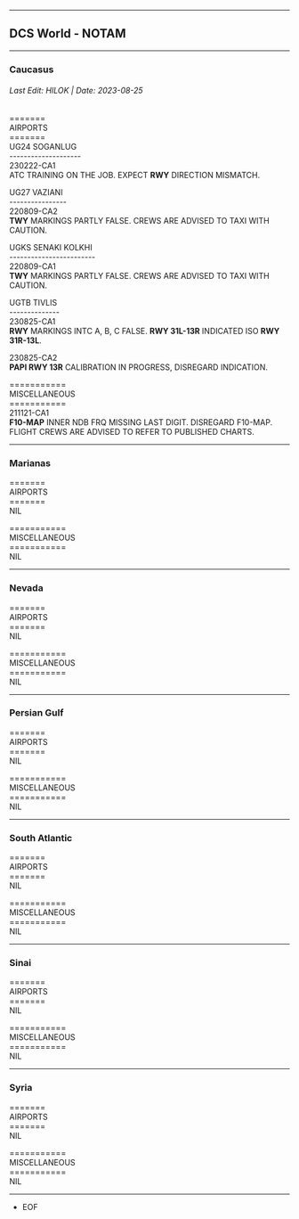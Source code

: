 ***
## DCS World - NOTAM
***

### Caucasus
###### Last Edit: HILOK | Date: 2023-08-25

\=======  
AIRPORTS  
\=======  
UG24 SOGANLUG  
\--------------------  
230222-CA1  
ATC TRAINING ON THE JOB. EXPECT **RWY** DIRECTION MISMATCH.  
  
UG27 VAZIANI  
\----------------  
220809-CA2  
**TWY** MARKINGS PARTLY FALSE. CREWS ARE ADVISED TO TAXI WITH CAUTION.  
  
UGKS SENAKI KOLKHI  
\------------------------  
220809-CA1  
**TWY** MARKINGS PARTLY FALSE. CREWS ARE ADVISED TO TAXI WITH CAUTION.  
  
UGTB TIVLIS  
\--------------  
230825-CA1  
**RWY** MARKINGS INTC A, B, C FALSE. **RWY 31L-13R** INDICATED ISO **RWY 31R-13L**.  
  
230825-CA2  
**PAPI RWY 13R** CALIBRATION IN PROGRESS, DISREGARD INDICATION.  

\===========  
MISCELLANEOUS  
\===========  
211121-CA1  
**F10-MAP** INNER NDB FRQ MISSING LAST DIGIT. DISREGARD F10-MAP. FLIGHT CREWS ARE ADVISED TO REFER TO PUBLISHED CHARTS.
***

### Marianas
\=======  
AIRPORTS  
\=======  
NIL  
  
\===========  
MISCELLANEOUS  
\===========  
NIL  

***

### Nevada
\=======  
AIRPORTS  
\=======  
NIL  
  
\===========  
MISCELLANEOUS  
\===========  
NIL  

***

### Persian Gulf
\=======  
AIRPORTS  
\=======  
NIL  
  
\===========  
MISCELLANEOUS  
\===========  
NIL  

***

### South Atlantic
\=======  
AIRPORTS  
\=======  
NIL  
  
\===========  
MISCELLANEOUS  
\===========  
NIL  

***

### Sinai
\=======  
AIRPORTS  
\=======  
NIL  
  
\===========  
MISCELLANEOUS  
\===========  
NIL  

***

### Syria
\=======  
AIRPORTS  
\=======  
NIL  
  
\===========  
MISCELLANEOUS  
\===========  
NIL  

***
- EOF
